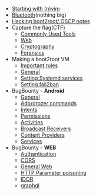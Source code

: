 * [Starting with (n)vim](Learning-Vim.md)
* [Bluetooth](bluetooth.md)(nothing big)
* [Hacking boot2root/ OSCP notes](boot2root.md)
* Capture the flag(CTF)
	+ [Commonly Used Tools](ctf/tools.md)
	+ [Web](ctf/web.md)
	+ [Cryptography](ctf/Cryptography.md)
	+ [Forensics](ctf/forensics.md)
* Making a boot2root VM
	+ [Important rules](VM/rules.md)
	+ [General](VM/Make_boot2root_VM.md)
	+ [Setting Systemd services](VM/services.md)
	+ [Setting fail2ban](VM/fail2ban.md)
* BugBounty - **Android**
	+ [General](Android/Android.md)
	+ [Adb/drozer commands](Android/Commands.md)
	+ [Intents](Android/Intents.md)
	+ [Permissions](Android/Permissions.md)
	+ [Activities](Android/Activities.md)
	+ [Broadcast Receivers](Android/Broadcast_Receivers.md)
	+ [Content Providers](Android/Content_Providers.md)
	+ [Services](Android/Services.md)
* BugBounty - **WEB**
	+ [Authentication](web/Authentication.md)
	+ [CORS](web/CORS.md)
	+ [General Web](web/General.md)
	+ [HTTP Parameter poisoning](web/HTTP-Parameter-poisoning.md)
	+ [IDOR](web/IDOR.md)
	+ [graphql](web/graphql.md)
